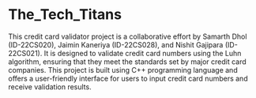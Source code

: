 # The_Tech_Titans
This credit card validator project is a collaborative effort by Samarth Dhol (ID-22CS020), Jaimin Kaneriya (ID-22CS028), and Nishit Gajipara (ID-22CS021).
It is designed to validate credit card numbers using the Luhn algorithm, ensuring that they meet the standards set by major credit card companies. 
This project is built using C++ programming language and offers a user-friendly interface for users to input credit card numbers and receive validation results.
